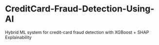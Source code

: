 # CreditCard-Fraud-Detection-Using-AI
Hybrid ML system for credit-card fraud detection with XGBoost + SHAP Explainability
